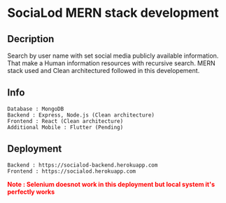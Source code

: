 # SociaLod MERN stack development

Decription
---
Search by user name with set social media publicly available information. That make a Human information resources with recursive search.
MERN stack used and Clean architectured followed in this developement.

Info
---
    Database : MongoDB 
    Backend : Express, Node.js (Clean architecture)
    Frontend : React (Clean architecture)
    Additional Mobile : Flutter (Pending)

Deployment
---
    Backend : https://socialod-backend.herokuapp.com
    Frontend : https://socialod.herokuapp.com

<b style='color:red'>Note : Selenium doesnot work in this deployment but local system it's perfectly works</b>